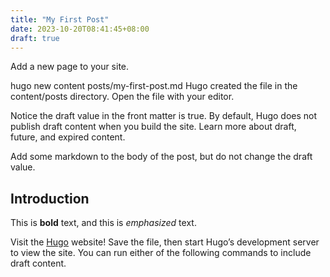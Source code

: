 ```yaml
---
title: "My First Post"
date: 2023-10-20T08:41:45+08:00
draft: true
---
```


Add a new page to your site.

hugo new content posts/my-first-post.md
Hugo created the file in the content/posts directory. Open the file with your editor.

Notice the draft value in the front matter is true. By default, Hugo does not publish draft content when you build the site. Learn more about draft, future, and expired content.

Add some markdown to the body of the post, but do not change the draft value.

## Introduction

This is **bold** text, and this is *emphasized* text.

Visit the [Hugo](https://gohugo.io) website!
Save the file, then start Hugo’s development server to view the site. You can run either of the following commands to include draft content.
